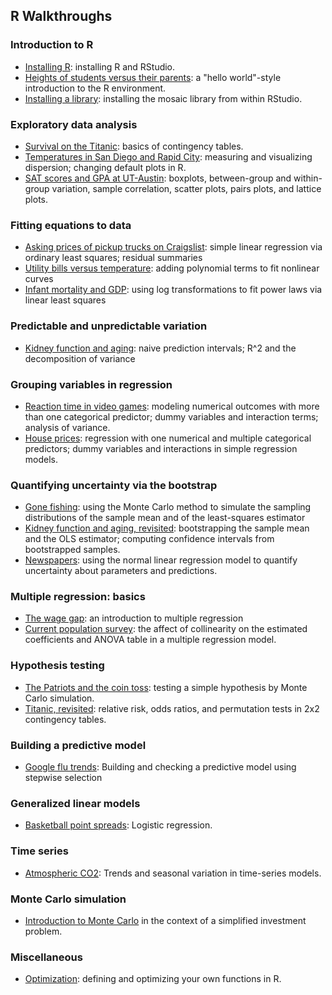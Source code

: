 ## R Walkthroughs

### Introduction to R
- [Installing R](basics/installing_R.md): installing R and RStudio.  
- [Heights of students versus their parents](heights/heights.md): a "hello world"-style introduction to the R environment.  
- [Installing a library](basics/installing_library.md): installing the mosaic library from within RStudio.  


### Exploratory data analysis
- [Survival on the Titanic](titanic/titanic.md): basics of contingency tables.  
- [Temperatures in San Diego and Rapid City](citytemps/citytemps.md): measuring and visualizing dispersion; changing default plots in R.
- [SAT scores and GPA at UT-Austin](sat/sat.md): boxplots, between-group and within-group variation, sample correlation, scatter plots, pairs plots, and lattice plots.    

### Fitting equations to data
- [Asking prices of pickup trucks on Craigslist](pickup/pickup.md): simple linear regression via ordinary least squares; residual summaries   
- [Utility bills versus temperature](utilities/utilities.md): adding polynomial terms to fit nonlinear curves  
- [Infant mortality and GDP](infmort/infmort.md): using log transformations to fit power laws via linear least squares      

### Predictable and unpredictable variation  
- [Kidney function and aging](creatinine/creatinine.md): naive prediction intervals; R^2 and the decomposition of variance     

### Grouping variables in regression    
- [Reaction time in video games](rxntime/rxntime.md): modeling numerical outcomes with more than one categorical predictor; dummy variables and interaction terms; analysis of variance.  
- [House prices](house/house.md): regression with one numerical and multiple categorical predictors; dummy variables and interactions in simple regression models.  


### Quantifying uncertainty via the bootstrap 
- [Gone fishing](gonefishing/gonefishing.md): using the Monte Carlo method to simulate the sampling distributions of the sample mean and of the least-squares estimator  
- [Kidney function and aging, revisited](creatinine/creatinine_bootstrap.md): bootstrapping the sample mean and the OLS estimator; computing confidence intervals from bootstrapped samples.  
- [Newspapers](newspapers/newspapers.md): using the normal linear regression model to quantify uncertainty about parameters and predictions.    

### Multiple regression: basics  
- [The wage gap](salary/salary.md): an introduction to multiple regression  
- [Current population survey](cps/cps.md): the affect of collinearity on the estimated coefficients and ANOVA table in a multiple regression model.  

### Hypothesis testing
- [The Patriots and the coin toss](hyptest/hyptest.md): testing a simple hypothesis by Monte Carlo simulation.  
- [Titanic, revisited](titanic/titanic_permtest.md): relative risk, odds ratios, and permutation tests in 2x2 contingency tables.  


### Building a predictive model 
- [Google flu trends](flu/flu.md): Building and checking a predictive model using stepwise selection  


### Generalized linear models  
- [Basketball point spreads](bballbets/bballbets.md): Logistic regression.  

### Time series  
- [Atmospheric CO2](maunaloa/maunaloa.md): Trends and seasonal variation in time-series models.  


### Monte Carlo simulation  
- [Introduction to Monte Carlo](montecarlo/montecarlo_intro.md) in the context of a simplified investment problem.  


### Miscellaneous  
- [Optimization](optimize/optimize.md): defining and optimizing your own functions in R.  